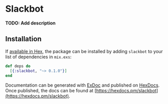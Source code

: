 # Slackbot

**TODO: Add description**

## Installation

If [available in Hex](https://hex.pm/docs/publish), the package can be installed
by adding `slackbot` to your list of dependencies in `mix.exs`:

```elixir
def deps do
  [{:slackbot, "~> 0.1.0"}]
end
```

Documentation can be generated with [ExDoc](https://github.com/elixir-lang/ex_doc)
and published on [HexDocs](https://hexdocs.pm). Once published, the docs can
be found at [https://hexdocs.pm/slackbot](https://hexdocs.pm/slackbot).


